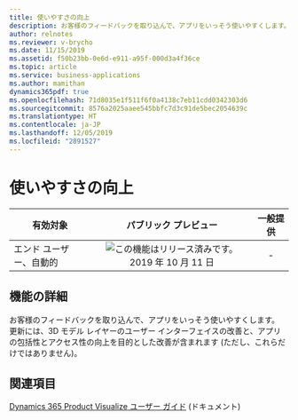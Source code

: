 ```yaml
---
title: 使いやすさの向上
description: お客様のフィードバックを取り込んで、アプリをいっそう使いやすくします。 更新には、3D モデル レイヤーのユーザー インターフェイスの改善と、アプリの包括性とアクセス性の向上を目的とした改善が含まれます (ただし、これらだけではありません)。
author: relnotes
ms.reviewer: v-brycho
ms.date: 11/15/2019
ms.assetid: f50b23bb-0e6d-e911-a95f-000d3a4f36ce
ms.topic: article
ms.service: business-applications
ms.author: mamithan
dynamics365pdf: true
ms.openlocfilehash: 71d8035e1f511f6f0a4138c7eb11cdd0342303d6
ms.sourcegitcommit: 8576a2025aaee545bbfc7d3c91de5bec2054639c
ms.translationtype: HT
ms.contentlocale: ja-JP
ms.lasthandoff: 12/05/2019
ms.locfileid: "2891527"
---
```

# <a name="usability-improvements"></a>使いやすさの向上


| 有効対象    |  パブリック プレビュー | 一般提供 | 
| ---------- | :----------: |:----------: |
|エンド ユーザー、自動的|![この機能はリリース済みです。](/dynamics365-release-plan/media/green-checkmark.png "この機能はリリース済みです。") 2019 年 10 月 11 日| -|






## <a name="feature-details"></a>機能の詳細
<!--feature detail start -->
お客様のフィードバックを取り込んで、アプリをいっそう使いやすくします。 更新には、3D モデル レイヤーのユーザー インターフェイスの改善と、アプリの包括性とアクセス性の向上を目的とした改善が含まれます (ただし、これらだけではありません)。
<!--feature detail end -->










## <a name="see-also"></a>関連項目

[Dynamics 365 Product Visualize ユーザー ガイド](https://docs.microsoft.com/dynamics365/mixed-reality/product-visualize/user-guide) (ドキュメント)
